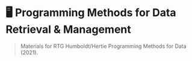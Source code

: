 # 🖥 Programming Methods for Data Retrieval & Management

> Materials for RTG Humboldt/Hertie Programming Methods for Data (2021).


